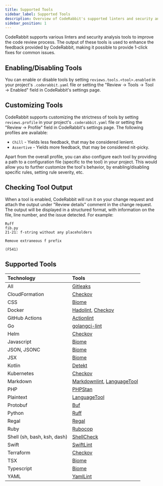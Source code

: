 ```yaml
---
title: Supported Tools
sidebar_label: Supported Tools
description: Overview of CodeRabbit's supported linters and security analysis tools.
sidebar_position: 1
---
```


CodeRabbit supports various linters and security analysis tools to improve the code review process. The output of these tools is used to enhance the feedback provided by CodeRabbit, making it possible to provide 1-click fixes for common issues.

## Enabling/Disabling Tools

You can enable or disable tools by setting `reviews.tools.<tool>.enabled` in your project's `.coderabbit.yaml` file or setting the "Review → Tools → Tool → Enabled" field in CodeRabbit's settings page.

## Customizing Tools

CodeRabbit supports customizing the strictness of tools by setting `reviews.profile` in your project's `.coderabbit.yaml` file or setting the "Review → Profile" field in CodeRabbit's settings page. The following profiles are available:

- `Chill` - Yields less feedback, that may be considered lenient.
- `Assertive` - Yields more feedback, that may be considered nit-picky.

Apart from the overall profile, you can also configure each tool by providing a path to a configuration file (specific to the tool) in your project. This would allow you to further customize the tool's behavior, by enabling/disabling specific rules, setting rule severity, etc.

## Checking Tool Output

When a tool is enabled, CodeRabbit will run it on your change request and attach the output under "Review details" comment in the change request. The output will be displayed in a structured format, with information on the file, line number, and the issue detected. For example:

```text
Ruff
fib.py
21-21: f-string without any placeholders

Remove extraneous f prefix

(F541)
```

## Supported Tools

| Technology                  | Tools                                                      |
|:----------------------------|:-----------------------------------------------------------|
| All                         | [Gitleaks][Gitleaks]                                       |
| CloudFormation              | [Checkov][Checkov]                                         |
| CSS                         | [Biome][Biome]                                             |
| Docker                      | [Hadolint][Hadolint], [Checkov][Checkov]                   |
| GitHub Actions              | [Actionlint][Actionlint]                                   |
| Go                          | [golangci-lint][golangci-lint]                             |
| Helm                        | [Checkov][Checkov]                                         |
| Javascript                  | [Biome][Biome]                                             |
| JSON, JSONC                 | [Biome][Biome]                                             |
| JSX                         | [Biome][Biome]                                             |
| Kotlin                      | [Detekt][Detekt]                                           |
| Kubernetes                  | [Checkov][Checkov]                                         |
| Markdown                    | [Markdownlint][Markdownlint], [LanguageTool][LanguageTool] |
| PHP                         | [PHPStan][PHPStan]                                         |
| Plaintext                   | [LanguageTool][LanguageTool]                               |
| Protobuf                    | [Buf][Buf]                                                 |
| Python                      | [Ruff][Ruff]                                               |
| Regal                       | [Regal][Regal]                                             |
| Ruby                        | [Rubocop][Rubocop]                                         |
| Shell (sh, bash, ksh, dash) | [ShellCheck][ShellCheck]                                   |
| Swift                       | [SwiftLint][SwiftLint]                                     |
| Terraform                   | [Checkov][Checkov]                                         |
| TSX                         | [Biome][Biome]                                             |
| Typescript                  | [Biome][Biome]                                             |
| YAML                        | [YamlLint][YamlLint]                                       |


[ShellCheck]: ./shellcheck.md
[Ruff]: ./ruff.md
[Markdownlint]: ./markdownlint.md
[LanguageTool]: ./languagetool.md
[Biome]: ./biome.md
[Hadolint]: ./hadolint.md
[SwiftLint]: ./swiftlint.md
[PHPStan]: ./phpstan.md
[golangci-lint]: ./golangci-lint.md
[YamlLint]: ./yamllint.md
[Gitleaks]: ./gitleaks.md
[Checkov]: ./checkov.md
[Detekt]: ./detekt.md
[Rubocop]: ./rubocop.md
[Buf]: ./buf.md
[Actionlint]: ./actionlint.md
[Regal]: ./regal.md